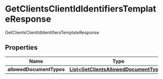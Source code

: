 

# GetClientsClientIdIdentifiersTemplateResponse

GetClientsClientIdIdentifiersTemplateResponse
## Properties

Name | Type | Description | Notes
------------ | ------------- | ------------- | -------------
**allowedDocumentTypes** | [**List&lt;GetClientsAllowedDocumentTypes&gt;**](GetClientsAllowedDocumentTypes.md) |  |  [optional]



